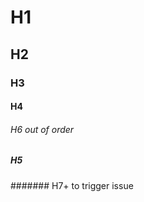 <!-- markdownlint-configure-file { "MD004": { "style": "consistent" } } -->
<!-- markdownlint-disable MD033 -->
# H1
## H2
### H3
#### H4
###### H6 out of order
##### H5
####### H7+ to trigger issue
